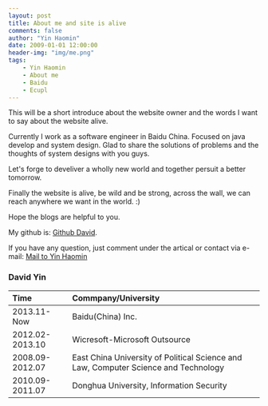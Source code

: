 ```yaml
---
layout: post
title: About me and site is alive
comments: false
author: "Yin Haomin"
date: 2009-01-01 12:00:00
header-img: "img/me.png"
tags:
    - Yin Haomin
    - About me
    - Baidu
    - Ecupl
---
```


This will be a short introduce about the website owner and the words I want to say about the website alive. 

Currently I work as a software engineer in Baidu China. Focused on java develop and system design. Glad to share the solutions of problems and the thoughts of system designs with you guys. 

Let's forge to develiver a wholly new world and together persuit a better tomorrow.

Finally the website is alive, be wild and be strong, across the wall, we can reach anywhere we want in the world. :)

Hope the blogs are helpful to you. 

My github is: [Github David](https://github.com/yinhaomin).

If you have any question, just comment under the artical or contact via e-mail: [Mail to Yin Haomin](mailto:bigyhm@gmail.com)

### David Yin

| Time              |  Commpany/University              | 
| :------           |:------                            |
|2013.11-Now        |  Baidu(China) Inc.                |
|2012.02-2013.10    |  Wicresoft-Microsoft Outsource    |
|2008.09-2012.07    |  East China University of Political Science and Law, Computer Science and Technology |
|2010.09-2011.07    |  Donghua University, Information Security |
